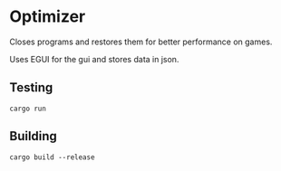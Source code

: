 # Optimizer

Closes programs and restores them for better performance on games.

Uses EGUI for the gui and stores data in json.

## Testing

```
cargo run
```

## Building

```
cargo build --release
```
